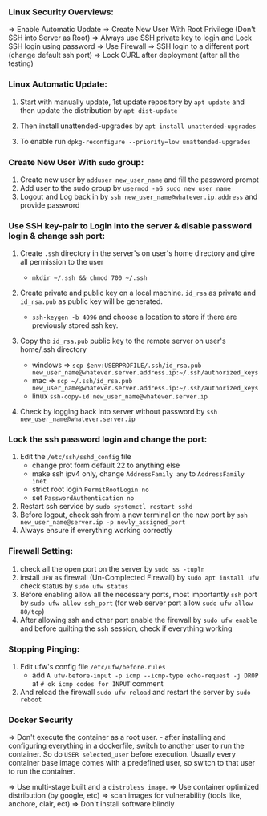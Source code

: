 ### Linux Security Overviews:
=> Enable Automatic Update
=> Create New User With Root Privilege (Don't SSH into Server as Root)
=> Always use SSH private key to login and Lock SSH login using password
=> Use Firewall
=> SSH login to a different port (change default ssh port)
=> Lock CURL after deployment (after all the testing)

### Linux Automatic Update:
1. Start with manually update, 1st update repository by `apt update` and then update the distribution by `apt dist-update`

2. Then install unattended-upgrades by `apt install unattended-upgrades`
3. To enable run `dpkg-reconfigure --priority=low unattended-upgrades`


### Create New User With `sudo` group:
1. Create new user by `adduser new_user_name` and fill the password prompt
2. Add user to the sudo group by `usermod -aG sudo new_user_name`
3. Logout and Log back in by `ssh new_user_name@whatever.ip.address` and provide password

### Use SSH key-pair to Login into the server & disable password login & change ssh port:
1. Create `.ssh` directory in the server's on user's home directory and give all permission to the user
    - `mkdir ~/.ssh && chmod 700 ~/.ssh`

2. Create private and public key on a local machine. `id_rsa` as private and `id_rsa.pub` as public key will be generated.
    - `ssh-keygen -b 4096` and choose a location to store if there are previously stored ssh key.

3. Copy the `id_rsa.pub` public key to the remote server on user's home/.ssh directory
    - windows => `scp $env:USERPROFILE/.ssh/id_rsa.pub new_user_name@whatever.server.address.ip:~/.ssh/authorized_keys`
    - mac => `scp ~/.ssh/id_rsa.pub new_user_name@whatever.server.address.ip:~/.ssh/authorized_keys`
    - linux `ssh-copy-id new_user_name@whatever.server.ip`

4. Check by logging back into server without password by `ssh new_user_name@whatever.server.ip`


### Lock the ssh password login and change the port:
1. Edit the `/etc/ssh/sshd_config` file
    - change prot form default 22 to anything else
    - make ssh ipv4 only, change `AddressFamily any` to `AddressFamily inet`
    - strict root login `PermitRootLogin no`
    - set `PasswordAuthentication no`
2. Restart ssh service by `sudo systemctl restart sshd`
3. Before logout, check ssh from a new terminal on the new port by `ssh new_user_name@server.ip -p newly_assigned_port`
4. Always ensure if everything working correctly

### Firewall Setting:
1. check all the open port on the server by `sudo ss -tupln`
2. install `UFW` as firewall (Un-Complected Firewall) by `sudo apt install ufw` check status by `sudo ufw status`
3. Before enabling allow all the necessary ports, most importantly `ssh` port by `sudo ufw allow ssh_port` (for web server port allow `sudo ufw allow 80/tcp`)
4. After allowing ssh and other port enable the firewall by `sudo ufw enable` and before quilting the ssh session, check if everything working

### Stopping Pinging:
1. Edit ufw's config file `/etc/ufw/before.rules`
    - add `A ufw-before-input -p icmp --icmp-type echo-request -j DROP` at `# ok icmp codes for INPUT` comment
2. And reload the firewall `sudo ufw reload` and restart the server by `sudo reboot`

### Docker Security
=> Don't execute the container as a root user.
    - after installing and configuring everything in a dockerfile, switch to another user to run the container. So do `USER selected_user` before execution. Usually every container base image comes with a predefined user, so switch to that user to run the container.

=> Use multi-stage built and a `distroless image`.
=> Use container optimized distribution (by google, etc)
=> scan images for vulnerability (tools like, anchore, clair, ect)
=> Don't install software blindly